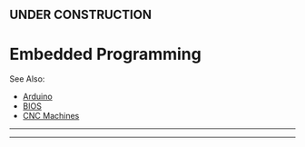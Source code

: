 
## UNDER CONSTRUCTION

# Embedded Programming

See Also:

  - [Arduino](Arduino.md)
  - [BIOS](BIOS.md)  
  - [CNC Machines](CNC.md)

---


---
